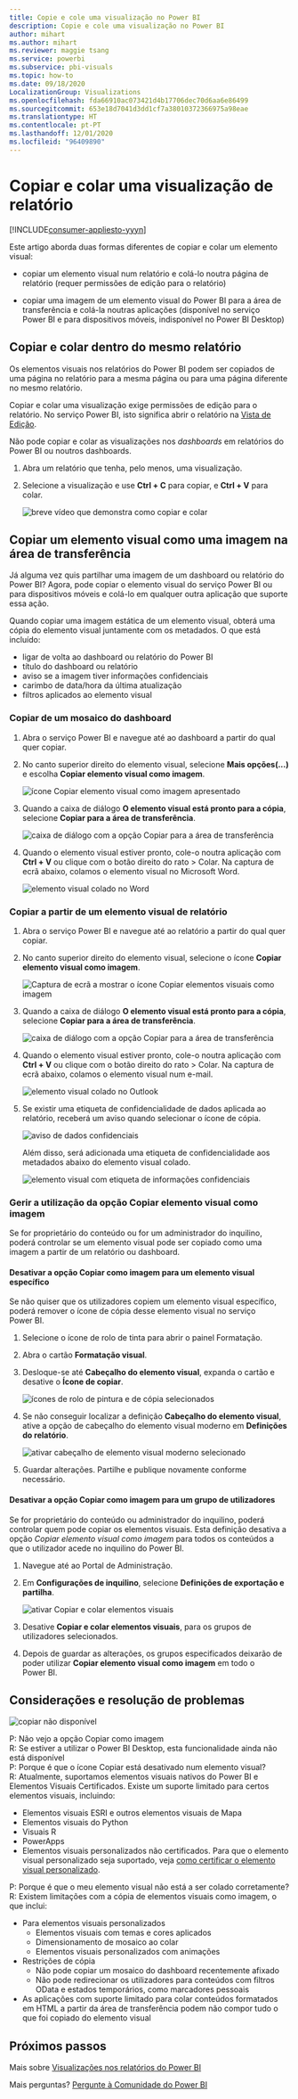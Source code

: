 ```yaml
---
title: Copie e cole uma visualização no Power BI
description: Copie e cole uma visualização no Power BI
author: mihart
ms.author: mihart
ms.reviewer: maggie tsang
ms.service: powerbi
ms.subservice: pbi-visuals
ms.topic: how-to
ms.date: 09/18/2020
LocalizationGroup: Visualizations
ms.openlocfilehash: fda66910ac073421d4b17706dec70d6aa6e86499
ms.sourcegitcommit: 653e18d7041d3dd1cf7a38010372366975a98eae
ms.translationtype: HT
ms.contentlocale: pt-PT
ms.lasthandoff: 12/01/2020
ms.locfileid: "96409890"
---
```

# <a name="copy-and-paste-a-report-visualization"></a>Copiar e colar uma visualização de relatório

[!INCLUDE[consumer-appliesto-yyyn](../includes/consumer-appliesto-yyyn.md)]

Este artigo aborda duas formas diferentes de copiar e colar um elemento visual: 
* copiar um elemento visual num relatório e colá-lo noutra página de relatório (requer permissões de edição para o relatório)

* copiar uma imagem de um elemento visual do Power BI para a área de transferência e colá-la noutras aplicações (disponível no serviço Power BI e para dispositivos móveis, indisponível no Power BI Desktop)

## <a name="copy-and-paste-within-the-same-report"></a>Copiar e colar dentro do mesmo relatório
Os elementos visuais nos relatórios do Power BI podem ser copiados de uma página no relatório para a mesma página ou para uma página diferente no mesmo relatório. 

Copiar e colar uma visualização exige permissões de edição para o relatório. No serviço Power BI, isto significa abrir o relatório na [Vista de Edição](../consumer/end-user-reading-view.md). 

Não pode copiar e colar as visualizações nos *dashboards* em relatórios do Power BI ou noutros dashboards.

1. Abra um relatório que tenha, pelo menos, uma visualização.  

2. Selecione a visualização e use **Ctrl + C** para copiar, e **Ctrl + V** para colar.      

   ![breve vídeo que demonstra como copiar e colar](media/power-bi-visualization-copy-paste/copypasteviznew.gif)


## <a name="copy-a-visual-as-an-image-to-your-clipboard"></a>Copiar um elemento visual como uma imagem na área de transferência

Já alguma vez quis partilhar uma imagem de um dashboard ou relatório do Power BI? Agora, pode copiar o elemento visual do serviço Power BI ou para dispositivos móveis e colá-lo em qualquer outra aplicação que suporte essa ação. 

Quando copiar uma imagem estática de um elemento visual, obterá uma cópia do elemento visual juntamente com os metadados. O que está incluído:
* ligar de volta ao dashboard ou relatório do Power BI
* título do dashboard ou relatório
* aviso se a imagem tiver informações confidenciais
* carimbo de data/hora da última atualização
* filtros aplicados ao elemento visual

### <a name="copy-from-a-dashboard-tile"></a>Copiar de um mosaico do dashboard

1. Abra o serviço Power BI e navegue até ao dashboard a partir do qual quer copiar.

2. No canto superior direito do elemento visual, selecione **Mais opções(...)** e escolha **Copiar elemento visual como imagem**. 

    ![ícone Copiar elemento visual como imagem apresentado](media/power-bi-visualization-copy-paste/power-bi-copy-dashboard.png)

3. Quando a caixa de diálogo **O elemento visual está pronto para a cópia**, selecione **Copiar para a área de transferência**.

    ![caixa de diálogo com a opção Copiar para a área de transferência](media/power-bi-visualization-copy-paste/power-bi-copied.png)

4. Quando o elemento visual estiver pronto, cole-o noutra aplicação com **Ctrl + V** ou clique com o botão direito do rato > Colar. Na captura de ecrã abaixo, colamos o elemento visual no Microsoft Word. 

    ![elemento visual colado no Word](media/power-bi-visualization-copy-paste/power-bi-paste-word.png)

### <a name="copy-from-a-report-visual"></a>Copiar a partir de um elemento visual de relatório 

1. Abra o serviço Power BI e navegue até ao relatório a partir do qual quer copiar.

2. No canto superior direito do elemento visual, selecione o ícone **Copiar elemento visual como imagem**. 

    ![Captura de ecrã a mostrar o ícone Copiar elementos visuais como imagem](media/power-bi-visualization-copy-paste/power-bi-copy-icon.png)

3. Quando a caixa de diálogo **O elemento visual está pronto para a cópia**, selecione **Copiar para a área de transferência**.

    ![caixa de diálogo com a opção Copiar para a área de transferência](media/power-bi-visualization-copy-paste/power-bi-copied.png)


4. Quando o elemento visual estiver pronto, cole-o noutra aplicação com **Ctrl + V** ou clique com o botão direito do rato > Colar. Na captura de ecrã abaixo, colamos o elemento visual num e-mail.

    ![elemento visual colado no Outlook](media/power-bi-visualization-copy-paste/power-bi-copy-email.png)

5. Se existir uma etiqueta de confidencialidade de dados aplicada ao relatório, receberá um aviso quando selecionar o ícone de cópia.  

    ![aviso de dados confidenciais](media/power-bi-visualization-copy-paste/power-bi-sensitive.png)

    Além disso, será adicionada uma etiqueta de confidencialidade aos metadados abaixo do elemento visual colado. 

    ![elemento visual com etiqueta de informações confidenciais](media/power-bi-visualization-copy-paste/power-bi-confidential.png)

### <a name="manage-use-of-copying-a-visual-as-an-image"></a>Gerir a utilização da opção Copiar elemento visual como imagem
Se for proprietário do conteúdo ou for um administrador do inquilino, poderá controlar se um elemento visual pode ser copiado como uma imagem a partir de um relatório ou dashboard.

#### <a name="disable-copy-as-an-image-for-a-specific-visual"></a>Desativar a opção Copiar como imagem para um elemento visual específico
Se não quiser que os utilizadores copiem um elemento visual específico, poderá remover o ícone de cópia desse elemento visual no serviço Power BI.    
1. Selecione o ícone de rolo de tinta para abrir o painel Formatação. 

1. Abra o cartão **Formatação visual**.
1. Desloque-se até **Cabeçalho do elemento visual**, expanda o cartão e desative o **Ícone de copiar**.

    ![ícones de rolo de pintura e de cópia selecionados](media/power-bi-visualization-copy-paste/power-bi-visual-header.png)

1. Se não conseguir localizar a definição **Cabeçalho do elemento visual**, ative a opção de cabeçalho do elemento visual moderno em **Definições do relatório**. 

    ![ativar cabeçalho de elemento visual moderno selecionado](media/power-bi-visualization-copy-paste/power-bi-use-modern.png)

1. Guardar alterações. Partilhe e publique novamente conforme necessário.

#### <a name="disable-copy-as-an-image-for-a-group-of-users"></a>Desativar a opção Copiar como imagem para um grupo de utilizadores

Se for proprietário do conteúdo ou administrador do inquilino, poderá controlar quem pode copiar os elementos visuais. Esta definição desativa a opção *Copiar elemento visual como imagem* para todos os conteúdos a que o utilizador acede no inquilino do Power BI.
  
1. Navegue até ao Portal de Administração.

1. Em **Configurações de inquilino**, selecione **Definições de exportação e partilha**. 

    ![ativar Copiar e colar elementos visuais](media/power-bi-visualization-copy-paste/power-bi-enable.png)

1. Desative **Copiar e colar elementos visuais**, para os grupos de utilizadores selecionados. 

1. Depois de guardar as alterações, os grupos especificados deixarão de poder utilizar **Copiar elemento visual como imagem** em todo o Power BI. 
  

## <a name="considerations-and-troubleshooting"></a>Considerações e resolução de problemas

   ![copiar não disponível](media/power-bi-visualization-copy-paste/power-bi-copy-grey.png)


P: Não vejo a opção Copiar como imagem    
R: Se estiver a utilizar o Power BI Desktop, esta funcionalidade ainda não está disponível    
P: Porque é que o ícone Copiar está desativado num elemento visual?    
R: Atualmente, suportamos elementos visuais nativos do Power BI e Elementos Visuais Certificados. Existe um suporte limitado para certos elementos visuais, incluindo: 
- Elementos visuais ESRI e outros elementos visuais de Mapa 
- Elementos visuais do Python 
- Visuais R 
- PowerApps 
- Elementos visuais personalizados não certificados. Para que o elemento visual personalizado seja suportado, veja [como certificar o elemento visual personalizado](../developer/visuals/power-bi-custom-visuals-certified.md). 


P: Porque é que o meu elemento visual não está a ser colado corretamente?    
R: Existem limitações com a cópia de elementos visuais como imagem, o que inclui: 
- Para elementos visuais personalizados 
    - Elementos visuais com temas e cores aplicados 
    - Dimensionamento de mosaico ao colar 
    - Elementos visuais personalizados com animações 
- Restrições de cópia 
    - Não pode copiar um mosaico do dashboard recentemente afixado 
    - Não pode redirecionar os utilizadores para conteúdos com filtros OData e estados temporários, como marcadores pessoais 
- As aplicações com suporte limitado para colar conteúdos formatados em HTML a partir da área de transferência podem não compor tudo o que foi copiado do elemento visual 



## <a name="next-steps"></a>Próximos passos
Mais sobre [Visualizações nos relatórios do Power BI](power-bi-report-visualizations.md)

Mais perguntas? [Pergunte à Comunidade do Power BI](https://community.powerbi.com/)

